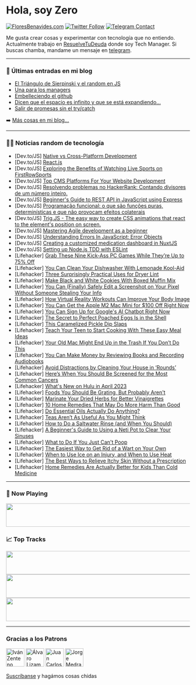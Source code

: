 # Hola, soy Zero

[![FloresBenavides.com](https://img.shields.io/website?down_message=oops&label=MiBlog&style=for-the-badge&up_message=online&url=https%3A%2F%2Ffloresbenavides.com)](https://floresbenavides.com) [![Twitter Follow](https://img.shields.io/twitter/follow/ZeroDragon?color=%231DA1F2&label=Follow&logo=twitter&logoColor=ffffff&style=for-the-badge)](https://twitter.com/zerodragon) [![Telegram Contact](https://img.shields.io/badge/escr%C3%ADbeme-ZeroDragon-%2326A5E4?style=for-the-badge&logo=telegram)](https://t.me/zerodragon)

Me gusta crear cosas y experimentar con tecnología que no entiendo.
Actualmente trabajo en [ResuelveTuDeuda](http://github.com/resuelve) donde soy Tech Manager.
Si buscas chamba, mandame un mensaje en [telegram](https://t.me/zerodragon).

---

### 📕 Últimas entradas en mi blog
<!-- BLOG-POST-LIST:START -->
- [El Triángulo de Sierpinski y el random en JS](https://floresbenavides.com/el-triangulo-de-sierpinski-y-el-random-en-js/)
- [Una para los managers](https://floresbenavides.com/una-para-los-managers/)
- [Embelleciendo el github](https://floresbenavides.com/embelleciendo-el-github/)
- [Dicen que el espacio es infinito y que se está expandiendo…](https://floresbenavides.com/dicen-que-el-espacio-es-infinito-y-que-se-esta-expandiendo/)
- [Salir de promesas sin el try/catch](https://floresbenavides.com/salir-de-promesas-sin-el-try-catch/)
<!-- BLOG-POST-LIST:END -->

➡️ [Más cosas en mi blog...](https://floresbenavides.com)

---

### 👨‍💻 Noticias random de tecnología
<!-- TECH-POSTS:START -->
- [Dev.to/JS] [Native vs Cross-Platform Development](https://dev.to/fireartd/native-vs-cross-platform-development-29ml)
- [Dev.to/JS] [React.js](https://dev.to/_fameux_/reactjs-pl1)
- [Dev.to/JS] [Exploring the Benefits of Watching Live Sports on FirstRowSports](https://dev.to/ggggaga2/exploring-the-benefits-of-watching-live-sports-on-firstrowsports-3n5b)
- [Dev.to/JS] [Top CMS Platforms For Your Website Development](https://dev.to/msbalacse/top-cms-platforms-for-your-website-development-1a3n)
- [Dev.to/JS] [Resolvendo problemas no HackerRank: Contando divisores de um número inteiro.](https://dev.to/altencirsilvajr/resolvendo-problemas-no-hackerrank-contando-divisores-de-um-numero-inteiro-2lgf)
- [Dev.to/JS] [Beginner&#39;s Guide to REST API in JavaScript using Express](https://dev.to/nikkbh/beginners-guide-to-rest-api-in-javascript-using-express-jp)
- [Dev.to/JS] [Programação funcional: o que são funções puras, determinísticas e que não provocam efeitos colaterais](https://dev.to/laisfrigerio/programacao-funcional-o-que-sao-funcoes-puras-deterministicas-e-que-nao-provocam-efeitos-colaterais-1i2g)
- [Dev.to/JS] [Trig.JS - The easy way to create CSS animations that react to the element&#39;s position on screen.](https://dev.to/idevgames/trigjs-the-easy-way-to-create-css-animations-that-react-to-the-elements-position-on-screen-8k6)
- [Dev.to/JS] [Mastering Agile development as a beginner](https://dev.to/bieru/mastering-agile-development-as-a-beginner-4a9c)
- [Dev.to/JS] [Understanding Errors In JavaScript: Error Objects](https://dev.to/noruwa/understanding-errors-in-javascript-error-objects-3db4)
- [Dev.to/JS] [Creating a customized medication dashboard in NuxtJS](https://dev.to/hackmamba/creating-a-customized-medication-dashboard-in-nuxtjs-23i9)
- [Dev.to/JS] [Setting up Node.js TDD with ESLint](https://dev.to/arminafa/setting-up-nodejs-tdd-with-eslint-4hfm)
- [Lifehacker] [Grab These Nine Kick-Ass PC Games While They’re Up to 75% Off](https://lifehacker.com/you-have-two-days-left-to-grab-killer-pc-games-in-the-s-1850245490)
- [Lifehacker] [You Can Clean Your Dishwasher With Lemonade Kool-Aid](https://lifehacker.com/you-can-clean-your-dishwasher-with-lemonade-kool-aid-1850248114)
- [Lifehacker] [Three Surprisingly Practical Uses for Dryer Lint](https://lifehacker.com/three-surprisingly-practical-uses-for-dryer-lint-1850244107)
- [Lifehacker] [Make Black and White Cookies With Boxed Muffin Mix](https://lifehacker.com/make-black-and-white-cookies-with-boxed-muffin-mix-1850247611)
- [Lifehacker] [You Can &lpar;Finally&rpar; Safely Edit a Screenshot on Your Pixel Without Someone Stealing Your Info](https://lifehacker.com/you-can-finally-safely-edit-a-screenshot-on-your-pixe-1850244750)
- [Lifehacker] [How Virtual Reality Workouts Can Improve Your Body Image](https://lifehacker.com/how-virtual-reality-workouts-can-improve-your-body-imag-1850246571)
- [Lifehacker] [You Can Get the Apple M2 Mac Mini for $100 Off Right Now](https://lifehacker.com/the-new-apple-m2-mac-mini-is-99-off-right-now-1850244694)
- [Lifehacker] [You Can Sign Up for Google&#39;s AI Chatbot Right Now](https://lifehacker.com/you-can-sign-up-for-googles-ai-chatbot-right-now-1850247839)
- [Lifehacker] [The Secret to Perfect Poached Eggs Is in the Shell](https://lifehacker.com/the-secret-to-perfect-poached-eggs-is-in-the-shell-1850244053)
- [Lifehacker] [This Caramelized Pickle Dip Slaps](https://lifehacker.com/this-caramelized-pickle-dip-slaps-1850245734)
- [Lifehacker] [Teach Your Teen to Start Cooking With These Easy Meal Ideas](https://lifehacker.com/teach-your-teen-to-start-cooking-with-these-easy-meal-i-1850245763)
- [Lifehacker] [Your Old Mac Might End Up in the Trash If You Don’t Do This](https://lifehacker.com/your-old-mac-might-end-up-in-the-trash-if-you-don-t-do-1850244023)
- [Lifehacker] [You Can Make Money by Reviewing Books and Recording Audiobooks](https://lifehacker.com/you-can-money-by-reviewing-books-and-recording-audioboo-1850238880)
- [Lifehacker] [Avoid Distractions by Cleaning Your House in ‘Rounds’](https://lifehacker.com/avoid-distractions-by-cleaning-your-house-in-rounds-1850243990)
- [Lifehacker] [Here’s When You Should Be Screened for the Most Common Cancers](https://lifehacker.com/here-s-when-you-should-be-screened-for-the-most-common-1850229849)
- [Lifehacker] [What&#39;s New on Hulu in April 2023](https://lifehacker.com/whats-new-on-hulu-in-april-2023-1850245415)
- [Lifehacker] [Foods You Should Be Grating, But Probably Aren&#39;t](https://lifehacker.com/foods-you-should-be-grating-aside-from-cheese-1850214371)
- [Lifehacker] [Marinate Your Dried Herbs for Better Vinaigrettes](https://lifehacker.com/marinate-your-dried-herbs-for-better-vinaigrettes-1850238997)
- [Lifehacker] [10 Home Remedies That May Do More Harm Than Good](https://lifehacker.com/10-home-remedies-that-may-do-more-harm-than-good-1850157348)
- [Lifehacker] [Do Essential Oils Actually Do Anything?](https://lifehacker.com/do-essential-oils-actually-do-anything-1850174659)
- [Lifehacker] [Teas Aren’t As Useful As You Might Think](https://lifehacker.com/teas-aren-t-as-useful-as-you-might-think-1850205204)
- [Lifehacker] [How to Do a Saltwater Rinse &lpar;and When You Should&rpar;](https://lifehacker.com/how-to-do-a-saltwater-rinse-and-when-you-should-1850195735)
- [Lifehacker] [A Beginner&#39;s Guide to Using a Neti Pot to Clear Your Sinuses](https://lifehacker.com/a-beginners-guide-to-using-a-neti-pot-to-clear-your-sin-1850179574)
- [Lifehacker] [What to Do If You Just Can&#39;t Poop](https://lifehacker.com/what-to-do-if-you-just-cant-poop-1850182662)
- [Lifehacker] [The Easiest Way to Get Rid of a Wart on Your Own](https://lifehacker.com/the-easiest-way-to-get-rid-of-a-wart-on-your-own-1850151669)
- [Lifehacker] [When to Use Ice on an Injury, and When to Use Heat](https://lifehacker.com/when-to-use-ice-on-an-injury-and-when-to-use-heat-1850155779)
- [Lifehacker] [The Best Ways to Relieve Itchy Skin Without a Prescription](https://lifehacker.com/the-best-ways-to-relieve-itchy-skin-without-a-prescript-1850146899)
- [Lifehacker] [Home Remedies Are Actually Better for Kids Than Cold Medicine](https://lifehacker.com/home-remedies-are-actually-better-for-kids-than-cold-me-1850146661)<!-- TECH-POSTS:END -->

---

### 🎵 Now Playing
<a href="https://spotify-now-playing-dun.vercel.app/now-playing?open"><img src="https://spotify-now-playing-dun.vercel.app/now-playing" width="540" height="64"></a>

### 📈 Top Tracks
<a href="https://spotify-now-playing-dun.vercel.app/top-tracks?i=1&open"><img src="https://spotify-now-playing-dun.vercel.app/top-tracks?i=1" width="540" height="64"></a>
<a href="https://spotify-now-playing-dun.vercel.app/top-tracks?i=2&open"><img src="https://spotify-now-playing-dun.vercel.app/top-tracks?i=2" width="540" height="64"></a>
<a href="https://spotify-now-playing-dun.vercel.app/top-tracks?i=3&open"><img src="https://spotify-now-playing-dun.vercel.app/top-tracks?i=3" width="540" height="64"></a>

---

### Gracias a los Patrons
[<img src="https://avatars.githubusercontent.com/u/243380?v=4" alt="Iván Zenteno" width="50px">](https://github.com/k001) [<img src="https://avatars.githubusercontent.com/u/19955639?v=4" alt="Álvaro Lizama" width="50px">](https://github.com/alvarolizama) [<img src="https://avatars.githubusercontent.com/u/2718753?v=4" alt="Juan Carlos Ruiz" width="50px">](https://github.com/JuanCrg90) [<img src="https://avatars.githubusercontent.com/u/37025?v=4" alt="Jorge Medrano" width="50px">](https://github.com/h1pp1e) 

[Suscríbanse](https://www.patreon.com/zerodragon) y hagámos cosas chidas
